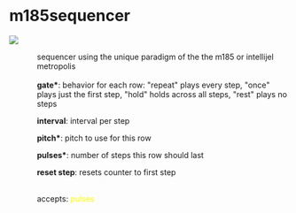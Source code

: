
<a name=m185sequencer></a><br>
# <b>m185sequencer</b>
<img src="https://www.bespokesynth.com/docs/screenshots/m185sequencer.png"><br>
<div style="display:inline-block;margin-left:50px;">
sequencer using the unique paradigm of the the m185 or intellijel metropolis<br/><br/>
<b>gate*</b>: behavior for each row: "repeat" plays every step, "once" plays just the first step, "hold" holds across all steps, "rest" plays no steps<br>

<b>interval</b>: interval per step<br>

<b>pitch*</b>: pitch to use for this row<br>

<b>pulses*</b>: number of steps this row should last<br>

<b>reset step</b>: resets counter to first step<br>

<br>accepts: <font color=yellow>pulses</font> <br></div>
